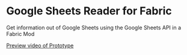 # Google Sheets Reader for Fabric

Get information out of Google Sheets using the Google Sheets API in a Fabric Mod

[Preview video of Prototype](https://youtu.be/8qzCTuBkESw?si=w-cRjdVroOkDfR0C)

